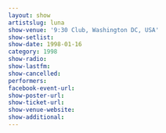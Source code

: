 ```yaml
---
layout: show
artistslug: luna
show-venue: '9:30 Club, Washington DC, USA'
show-setlist: 
show-date: 1998-01-16
category: 1998
show-radio: 
show-lastfm: 
show-cancelled: 
performers: 
facebook-event-url: 
show-poster-url: 
show-ticket-url: 
show-venue-website: 
show-additional: 
---
```


